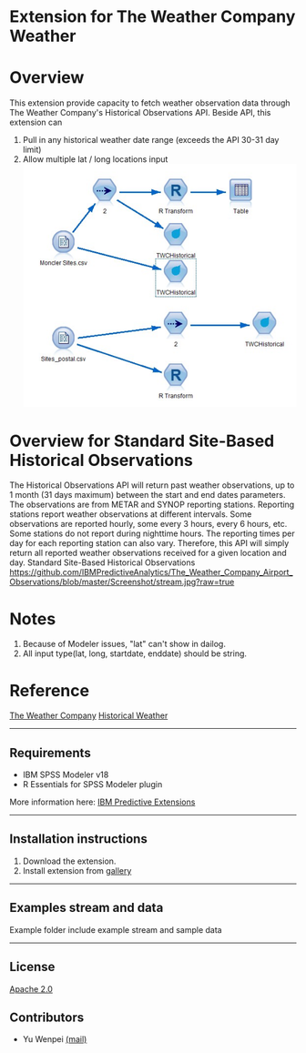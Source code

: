 # Extension for The Weather Company Weather

# Overview
This extension provide capacity to fetch weather observation data through The Weather Company's Historical Observations API. Beside API, this extension can
1. Pull in any historical weather date range (exceeds the API 30-31 day limit)
2. Allow multiple lat / long locations input
![Screenshot](./Screenshot/stream.jpg)

# Overview for Standard Site-Based Historical Observations
The Historical Observations API will return past weather observations, up to 1 month (31 days maximum) between the start and end dates parameters. The observations are from METAR and SYNOP reporting stations. Reporting stations report weather observations at different intervals. Some observations are reported hourly, some every 3 hours, every 6 hours, etc. Some stations do not report during nighttime hours. The reporting times per day for each reporting station can also vary. Therefore, this API will simply return all reported weather observations received for a given location and day.
Standard Site-Based Historical Observations
https://github.com/IBMPredictiveAnalytics/The_Weather_Company_Airport_Observations/blob/master/Screenshot/stream.jpg?raw=true
# Notes
1. Because of Modeler issues, "lat" can't show in dailog.
2. All input type(lat, long, startdate, enddate) should be string. 

# Reference
[The Weather Company](http://www.theweathercompany.com/)
[Historical Weather](http://goo.gl/DplOKj)

---
Requirements
----
- IBM SPSS Modeler v18
- R Essentials for SPSS Modeler plugin 

More information here: [IBM Predictive Extensions][2]

---
Installation instructions
----
1. Download the extension.
2. Install extension from [gallery][2] 

---
Examples stream and data
----
Example folder include example stream and sample data

---
License
----

[Apache 2.0][1]


Contributors
----
- Yu Wenpei [(mail)](yuwenp@cn.ibm.com)

[1]:http://www.apache.org/licenses/LICENSE-2.0.html
[2]:https://developer.ibm.com/predictiveanalytics/downloads/#tab2
